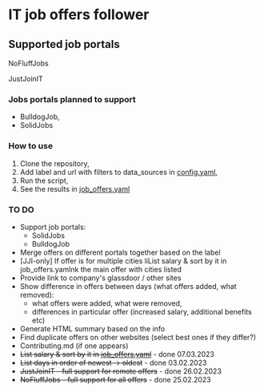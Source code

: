 # IT job offers follower

## Supported job portals

NoFluffJobs

JustJoinIT

### Jobs portals planned to support

- BulldogJob,
- SolidJobs

### How to use

1. Clone the repository,
2. Add label and url with filters to data_sources in [config.yaml](config.yaml),
3. Run the script,
4. See the results in [job_offers.yaml](offers/job_offers.yaml)

### TO DO

- Support job portals:
  - SolidJobs
  - BulldogJob
- Merge offers on different portals together based on the label
- [JJI-only] If offer is for multiple cities liList salary & sort by it in job_offers.yamlnk the main offer with cities listed
- Provide link to company's glassdoor / other sites
- Show difference in offers between days (what offers added, what removed):
  - what offers were added, what were removed,
  - differences in particular offer (increased salary, additional benefits etc)
- Generate HTML summary based on the info
- Find duplicate offers on other websites (select best ones if they differ?)
- Contributing.md (if one appears)
- ~~List salary & sort by it in [job_offers.yaml](offers/job_offers.yaml)~~ - done 07.03.2023
- ~~List days in order of newest -> oldest~~ - done 03.02.2023
- ~~JustJoinIT - full support for remote offers~~ - done 26.02.2023
- ~~NoFluffJobs - full support for all offers~~ - done 25.02.2023
